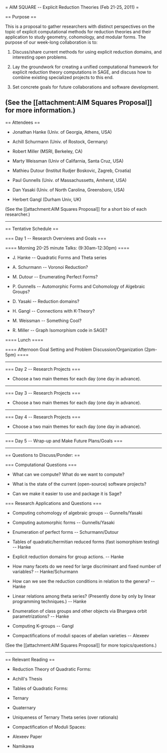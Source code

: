 = AIM SQUARE -- Explicit Reduction Theories (Feb 21-25, 2011) =

== Purpose ==

This is a proposal to gather researchers with distinct perspectives on the topic of explicit computational methods for reduction theories and their application to study geometry, cohomology, and modular forms. The purpose of our week-long collaboration is to:

 1. Discuss/share current methods for using explicit reduction domains, and interesting open problems.

 2. Lay the groundwork for creating a unified computational framework for explicit reduction theory computations in SAGE, and discuss how to combine existing specialized projects to this end. 

 3. Set concrete goals for future collaborations and software development.


(See the [[attachment:AIM Squares Proposal]] for more information.)
-------


== Attendees ==

 * Jonathan Hanke (Univ. of Georgia, Athens, USA)

 * Achill Schurmann (Univ. of Rostock, Germany)

 * Robert Miller (MSRI, Berkeley, CA)

 * Marty Weissman (Univ of Califarnia, Santa Cruz, USA)

 * Mathieu Dutour (Institut Rudjer Boskovic, Zagreb, Croatia)

 * Paul Gunnells (Univ. of Massachussetts, Amherst, USA)

 * Dan Yasaki (Univ. of North Carolina, Greensboro, USA)

 * Herbert Gangl (Durham Univ, UK)

(See the [[attachment:AIM Squares Proposal]] for a short bio of each researcher.)

-------

== Tentative Schedule ==

=== Day 1 -- Research Overviews and Goals ===

==== Morning 20-25 minute Talks: (9:30am-12:30pm) ====

 * J. Hanke -- Quadratic Forms and Theta series

 * A. Schurmann -- Voronoi Reduction?

 * M. Dutour -- Enumerating Perfect Forms?

 * P. Gunnells -- Automorphic Forms and Cohomology of Algebraic Groups?

 * D. Yasaki -- Reduction domains?

 * H. Gangl -- Connections with K-Theory?

 * M. Weissman -- Something Cool?

 * R. Miller -- Graph Isomorphism code in SAGE?

==== Lunch ====

==== Afternoon Goal Setting and Problem Discussion/Organization (2pm-5pm) ====

----

=== Day 2 -- Research Projects ===

 * Choose a two main themes for each day (one day in advance).
----

=== Day 3 -- Research Projects ===

 * Choose a two main themes for each day (one day in advance).
----

=== Day 4 -- Research Projects ===

 * Choose a two main themes for each day (one day in advance).
----

=== Day 5 -- Wrap-up and Make Future Plans/Goals ===


-------


== Questions to Discuss/Ponder: ==

=== Computational Questions ===

 * What can we compute? What do we want to compute?
 
 * What is the state of the current (open-source) software projects?

 * Can we make it easier to use and package it is Sage?


=== Research Applications and Questions ===

 * Computing cohomology of algebraic groups -- Gunnells/Yasaki

 * Computing automorphic forms -- Gunnells/Yasaki

 * Enumeration of perfect forms -- Schurmann/Dutour

 * Tables of quadratic/hermitian reduced forms (fast isomorphism testing) -- Hanke

 * Explicit reduction domains for group actions. -- Hanke

  * How many facets do we need for large discriminant and fixed number of variables? -- Hanke/Schurmann

  * How can we see the reduction conditions in relation to the genera? -- Hanke

 * Linear relations among theta series? (Presently done by only by linear programming techniques.) -- Hanke

 * Enumeration of class groups and other objects via Bhargava orbit parametrizations? -- Hanke

 * Computing K-groups -- Gangl 

 * Compactifications of moduli spaces of abelian varieties -- Alexeev

(See the [[attachment:AIM Squares Proposal]] for more topics/questions.)

-------

== Relevant Reading ==

 * Reduction Theory of Quadratic Forms:

  * Achill's Thesis

 * Tables of Quadratic Forms:

  * Ternary

  * Quaternary

 * Uniqueness of Ternary Theta series (over rationals)

 * Compactification of Moduli Spaces:

  * Alexeev Paper

  * Namikawa 


 
